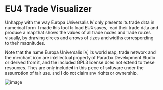 EU4 Trade Visualizer
====================

Unhappy with the way Europa Universalis IV only presents its trade data in numerical form, I made this tool to load
EU4 saves, read their trade data and produce a map that shows the values of all trade nodes and trade routes visually, 
by drawing circles and arrows of sizes and widths corresponding to their magnitudes. 

Note that the name Europa Universalis IV, its world map, trade network and the merchant icon are intellectual property 
of Paradox Development Studio or derived from it, and the included GPL3 license does not extend to these resources. 
They are only included in this piece of software under the assumption of fair use, and I do not claim any rights or ownership.

![image](http://i.imgur.com/Elt7rHU.jpg "")
